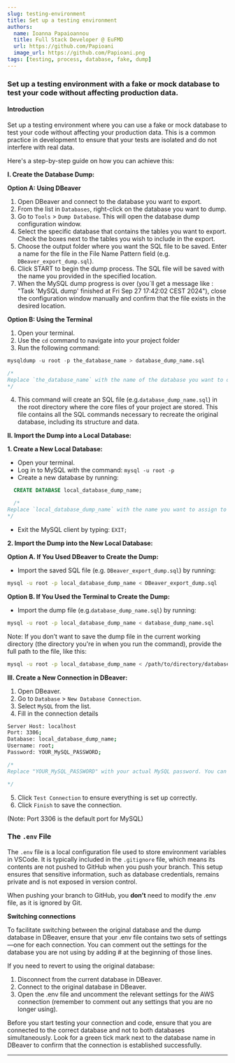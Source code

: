 ```yaml
---
slug: testing-environment
title: Set up a testing environment
authors:
  name: Ioanna Papaioannou
  title: Full Stack Developer @ EuFMD
  url: https://github.com/Papioani
  image_url: https://github.com/Papioani.png
tags: [testing, process, database, fake, dump]
---
```


### Set up a testing environment with a fake or mock database to test your code without affecting production data.

#### Introduction

Set up a testing environment where you can use a fake or mock database to test your code without affecting your production data. This is a common practice in development to ensure that your tests are isolated and do not interfere with real data.

Here's a step-by-step guide on how you can achieve this:

**I. Create the Database Dump:**

**Option A: Using DBeaver**

1.  Open DBeaver and connect to the database you want to export.
2.  From the list in `Databases`, right-click on the database you want to dump.
3.  Go to `Tools` > `Dump Database`. This will open the database dump configuration window.
4.  Select the specific database that contains the tables you want to export. Check the boxes next to the tables you wish to include in the export.
5.  Choose the output folder where you want the SQL file to be saved. Enter a name for the file in the File Name Pattern field (e.g. `DBeaver_export_dump.sql`).
6.  Click START to begin the dump process. The SQL file will be saved with the name you provided in the specified location.
7.  When the MySQL dump progress is over (you´ll get a message like : "Task 'MySQL dump' finished at Fri Sep 27 17:42:02 CEST 2024"), close the configuration window manually and confirm that the file exists in the desired location.

**Option B: Using the Terminal**

1.  Open your terminal.
2.  Use the `cd` command to navigate into your project folder
3.  Run the following command:

```sql
mysqldump -u root -p the_database_name > database_dump_name.sql

/*
Replace `the_database_name` with the name of the database you want to dump, and `database_dump_name` with the desired name for your dump file.
*/
```

4.  This command will create an SQL file (e.g.`database_dump_name.sql`) in the root directory where the core files of your project are stored. This file contains all the SQL commands necessary to recreate the original database, including its structure and data.

**II. Import the Dump into a Local Database:**

**1. Create a New Local Database:**

- Open your terminal.
- Log in to MySQL with the command: `mysql -u root -p`
- Create a new database by running:

```sql
  CREATE DATABASE local_database_dump_name;

  /*
Replace `local_database_dump_name` with the name you want to assign to the new database. This name will appear in your MySQL databases, and you can choose any name you prefer.
*/
```

- Exit the MySQL client by typing: `EXIT;`

**2. Import the Dump into the New Local Database:**

**Option A. If You Used DBeaver to Create the Dump:**

- Import the saved SQL file (e.g. `DBeaver_export_dump.sql`) by running:

```bash
mysql -u root -p local_database_dump_name < DBeaver_export_dump.sql
```

**Option B. If You Used the Terminal to Create the Dump:**

- Import the dump file (e.g.`database_dump_name.sql`) by running:

```bash
mysql -u root -p local_database_dump_name < database_dump_name.sql
```

Note: If you don’t want to save the dump file in the current working directory (the directory you're in when you run the command), provide the full path to the file, like this:

```bash
mysql -u root -p local_database_dump_name < /path/to/directory/database_dump_name.sql

```

**III. Create a New Connection in DBeaver:**

1.  Open DBeaver.
2.  Go to `Database` > `New Database Connection`.
3.  Select `MySQL` from the list.
4.  Fill in the connection details

```bash
Server Host: localhost
Port: 3306;
Database: local_database_dump_name;
Username: root;
Password: YOUR_MySQL_PASSWORD;
```

```js
/*
Replace "YOUR_MySQL_PASSWORD" with your actual MySQL password. You can choose whether to save your password for future connections.

*/
```

5. Click `Test Connection` to ensure everything is set up correctly.
6. Click `Finish` to save the connection.

(Note: Port 3306 is the default port for MySQL)

### **The `.env` File**

The `.env` file is a local configuration file used to store environment variables in VSCode. It is typically included in the `.gitignore` file, which means its contents are not pushed to GitHub when you push your branch. This setup ensures that sensitive information, such as database credentials, remains private and is not exposed in version control.

When pushing your branch to GitHub, you **don’t** need to modify the .env file, as it is ignored by Git.

**Switching connections**

To facilitate switching between the original database and the dump database in DBeaver, ensure that your .env file contains two sets of settings—one for each connection. You can comment out the settings for the database you are not using by adding # at the beginning of those lines.

If you need to revert to using the original database:

1. Disconnect from the current database in DBeaver.
2. Connect to the original database in DBeaver.
3. Open the .env file and uncomment the relevant settings for the AWS connection (remember to comment out any settings that you are no longer using).

Before you start testing your connection and code, ensure that you are connected to the correct database and not to both databases simultaneously. Look for a green tick mark next to the database name in DBeaver to confirm that the connection is established successfully.

---
